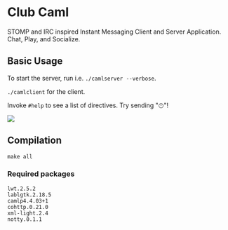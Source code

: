 # Club Caml

STOMP and IRC inspired Instant Messaging Client and Server Application. Chat,
Play, and Socialize.

## Basic Usage

To start the server, run i.e. `./camlserver --verbose`.

`./camlclient` for the client.

Invoke `#help` to see a list of directives.  Try sending "`😶`"!

![]( https://raw.githubusercontent.com/yuhuanq/Club-Caml/master/ex.gif?token=AQYGq4f9ZEAuP60oT3vYrqc4PM1on-6oks5YTxQhwA==)

## Compilation

`make all`

### Required packages


```
lwt.2.5.2
lablgtk.2.18.5
camlp4.4.03+1
cohttp.0.21.0
xml-light.2.4
notty.0.1.1
```

